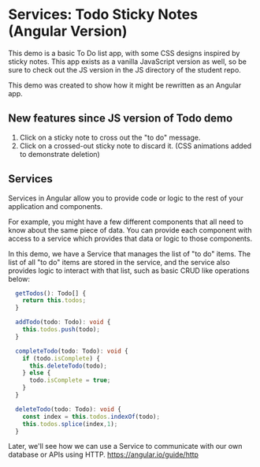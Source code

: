 # Services: Todo Sticky Notes (Angular Version)

This demo is a basic To Do list app, with some CSS designs inspired by sticky notes. This app exists as a vanilla JavaScript version as well, so be sure to check out the JS version in the JS directory of the student repo. 

This demo was created to show how it might be rewritten as an Angular app.

## New features since JS version of Todo demo

1. Click on a sticky note to cross out the "to do" message.
2. Click on a crossed-out sticky note to discard it. (CSS animations added to demonstrate deletion)

## Services

Services in Angular allow you to provide code or logic to the rest of your application and components.

For example, you might have a few different components that all need to know about the same piece of data. You can provide each component with access to a service which provides that data or logic to those components.

In this demo, we have a Service that manages the list of "to do" items. The list of all "to do" items are stored in the service, and the service also provides logic to interact with that list, such as basic CRUD like operations below:

```typescript
  getTodos(): Todo[] {
    return this.todos;
  }

  addTodo(todo: Todo): void {
    this.todos.push(todo);
  }

  completeTodo(todo: Todo): void {
    if (todo.isComplete) {
      this.deleteTodo(todo);
    } else {
      todo.isComplete = true;
    }
  }

  deleteTodo(todo: Todo): void {
    const index = this.todos.indexOf(todo);
    this.todos.splice(index,1);
  }
```

Later, we'll see how we can use a Service to communicate with our own database or APIs using HTTP.
https://angular.io/guide/http





